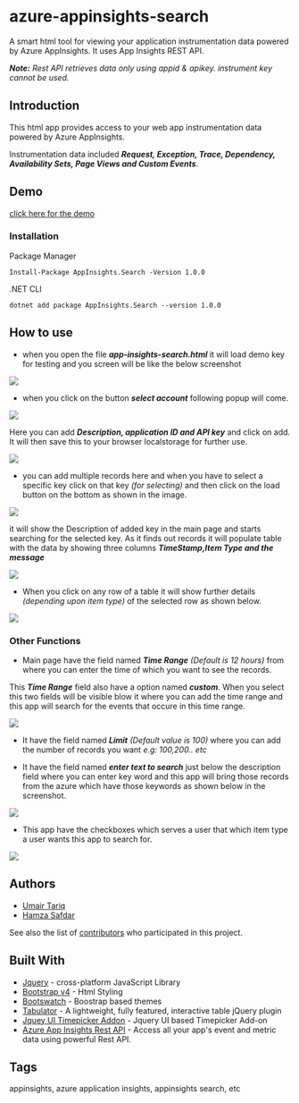 # azure-appinsights-search

A smart html tool for viewing your application instrumentation data powered by Azure AppInsights. It uses App Insights REST API.

***Note:** Rest API retrieves data only using appid & apikey. instrument key cannot be used.*

## Introduction
This html app provides access to your web app instrumentation data powered by Azure AppInsights. 

Instrumentation data included ***Request, Exception, Trace, Dependency, Availability Sets, Page Views and Custom Events***.

## Demo
[click here for the demo](http://appinsightssearch.scm.azurewebsites.net)


### Installation

Package Manager
```
Install-Package AppInsights.Search -Version 1.0.0
```
.NET CLI
```
dotnet add package AppInsights.Search --version 1.0.0	
```

## How to use
* when you open the file ***app-insights-search.html*** it will load demo key for testing and you screen will be like the below screenshot

![](images/image1.PNG)

* when you click on the button ***select account*** following popup will come.

![](images/image2.PNG)

Here you can add ***Description, application ID and API key*** and click on add. It will then save this to your browser localstorage for further use.

![](images/image3.PNG)

* you can add multiple records here and when you have to select a specific key click on that key *(for selecting)* and then click on the load button on the bottom as shown in the image.

![](images/image4.PNG)

 it will show the Description of added key in the main page and starts searching for the selected key. As it finds out records it will populate table with the data by showing three columns ***TimeStamp,Item Type and the message***

![](images/image1.PNG)

* When you click on any row of a table it will show further details *(depending upon item type)* of the selected row as shown below.

![](images/image5.PNG)

### Other Functions

* Main page have the field named ***Time Range*** *(Default is 12 hours)* from where you can enter the time of which you want to see the records.

This ***Time Range*** field also have a option named ***custom***. When you select this two fields will be visible blow it where you can add the time range and this app will search for the events that occure in this time range.

![](images/image6.PNG)

* It have the field named ***Limit*** *(Default value is 100)* where you can add the number of records you want *e.g: 100,200.. etc*

* It have the field named ***enter text to search*** just below the description field where you can enter key word and this app will bring those records from the azure which have those keywords as shown below in the screenshot. 

![](images/image7.PNG)

* This app have the checkboxes which serves a user that which item type a user wants this app to search for.

![](images/image8.PNG)

## Authors

* [Umair Tariq](https://github.com/umairtarik) 
* [Hamza Safdar](https://github.com/hamzasafdar01)

See also the list of [contributors](https://github.com/umairtarik/azure-appinsights-search/contributors) who participated in this project.

## Built With

* [Jquery](https://jquery.com/) - cross-platform JavaScript Library 
* [Bootstrap v4](https://getbootstrap.com/) - Html Styling
* [Bootswatch](https://bootswatch.com/) - Boostrap based themes
* [Tabulator](http://tabulator.info/) - A lightweight, fully featured, interactive table jQuery plugin
* [Jquey UI Timepicker Addon](http://trentrichardson.com/examples/timepicker/) - Jquery UI based Timepicker Add-on 
* [Azure App Insights Rest API](https://dev.applicationinsights.io/) - Access all your app's event and metric data using powerful Rest API.

## Tags

appinsights, azure application insights, appinsights search, etc



